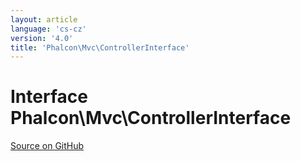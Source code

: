 ```yaml
---
layout: article
language: 'cs-cz'
version: '4.0'
title: 'Phalcon\Mvc\ControllerInterface'
---
```

# Interface **Phalcon\Mvc\ControllerInterface**

<a href="https://github.com/phalcon/cphalcon/tree/v4.0.0/phalcon/mvc/controllerinterface.zep" class="btn btn-default btn-sm">Source on GitHub</a>
